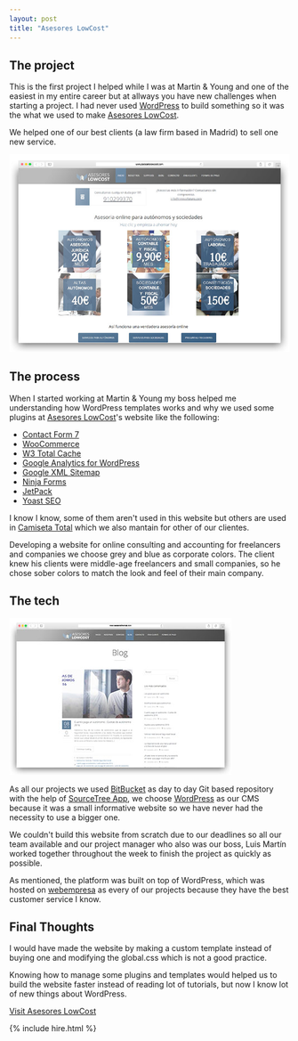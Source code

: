 ```yaml
---
layout: post
title: "Asesores LowCost"
---
```


## The project

This is the first project I helped while I was at Martin & Young and one of the easiest in my entire career but at allways you have new challenges when starting a project. I had never used [WordPress](https://www.wordpress.com) to build something so it was the what we used to make [Asesores LowCost](http://www.asesoreslowcost.com/).

We helped one of our best clients (a law firm based in Madrid) to sell one new service.

<img src="/images/project-asesores-lowcost-1.jpg" alt="Asesores LowCost's Home Page">

## The process

When I started working at Martin & Young my boss helped me understanding how WordPress templates works and why we used some plugins at [Asesores LowCost](http://www.asesoreslowcost.com/)'s website like the following:

<ul>
	<li><a href="https://wordpress.org/plugins/contact-form-7/" target="_blank">Contact Form 7</a></li>
	<li><a href="https://wordpress.org/plugins/woocommerce/" target="_blank">WooCommerce</a></li>
	<li><a href="https://wordpress.org/plugins/w3-total-cache/" target="_blank">W3 Total Cache</a></li>
	<li><a href="https://wordpress.org/plugins/google-analytics-for-wordpress/" target="_blank">Google Analytics for WordPress</a></li>
	<li><a href="https://wordpress.org/plugins/google-sitemap-generator/" target="_blank">Google XML Sitemap</a></li>
	<li><a href="https://wordpress.org/plugins/ninja-forms/" target="_blank">Ninja Forms</a></li>
	<li><a href="https://wordpress.org/plugins/jetpack/" target="_blank">JetPack</a></li>
	<li><a href="https://es.wordpress.org/plugins/wordpress-seo/" target="_blank">Yoast SEO</a></li>
</ul>

I know I know, some of them aren't used in this website but others are used in <a href="http://camisetatotal.com/" target="_blank">Camiseta Total</a> which we also mantain for other of our clientes.

Developing a website for online consulting and accounting for freelancers and companies we choose grey and blue as corporate colors. The client knew his clients were middle-age freelancers and small companies, so he chose sober colors to match the look and feel of their main company.

## The tech

<img class="pull-image--right" src="/images/project-asesores-lowcost-2.jpg" alt="Asesores LowCost's Blog">

As all our projects we used [BitBucket](https://bitbucket.org/) as day to day Git based repository with the help of [SourceTree App](https://www.sourcetreeapp.com/), we choose [WordPress](https://www.wordpress.com) as our CMS because it was a small informative website so we have never had the necessity to use a bigger one.

We couldn't build this website from scratch due to our deadlines so all our team available and our project manager who also was our boss, Luis Martín worked together throughout the week to finish the project as quickly as possible.

As mentioned, the platform was built on top of WordPress, which was hosted on [webempresa](http://www.webempresa.com) as every of our projects because they have the best customer service I know.

## Final Thoughts

I would have made the website by making a custom template instead of buying one and modifying the global.css which is not a good practice.

Knowing how to manage some plugins and templates would helped us to build the website faster instead of reading lot of tutorials, but now I know lot of new things about WordPress.

<p class="btn--hire">
  <a href="http://www.asesoreslowcost.com" target="_blank">Visit Asesores LowCost</a>
</p>

{% include hire.html %}